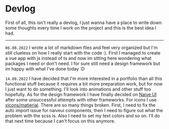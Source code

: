 # Devlog

First of all, this isn't really a devlog, I just wanna have a place to write down some thoughts every time I work on the project and this is the best idea I had.

---

`06.08.2022` I wrote a lot of markdown files and feel very organized but I'm still clueless on how I really start with the code :). First I managed to create a vue app with js instead of ts and now im sitting here wondering what packages I need or don't need. I for sure still need a design framework but im happy with what I've done today :D

`14.08.2022` I have decided that I'm more interested in a portfolio than all this functional stuff because it requires a bit more preparation work, but for now I just want to do something. I'll look into animations and other stuff too hopefully. As for the design framework I have finally decided on [Naive UI](https://www.naiveui.com/) after some unsuccessful attempts with other frameworks. For icons I use [xicons/matierial](https://www.xicons.org/#/).
There are so many things broken. First, I need to fix the auto import issue for naiveui components, then I need to figure out what the problem with the scss is. Also I need to set my text colors and so on. I’ll do that next time because I can't focus on this anymore.
